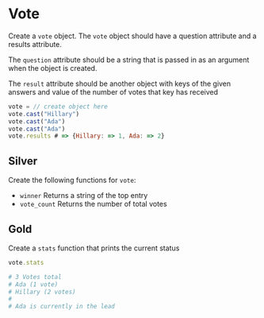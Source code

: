 # Vote

Create a `vote` object. The `vote` object should have a question attribute and a results attribute.

The `question` attribute should be a string that is passed in as an argument when the object is created.

The `result` attribute should be another object with keys of the given answers and value of the number of votes that key has received

```js
vote = // create object here
vote.cast("Hillary")
vote.cast("Ada")
vote.cast("Ada")
vote.results # => {Hillary: => 1, Ada: => 2}
```

Silver
------

Create the following functions for `vote`:

- `winner` Returns a string of the top entry
- `vote_count` Returns the number of total votes

Gold
-----

Create a `stats` function that prints the current status

```ruby
vote.stats

# 3 Votes total
# Ada (1 vote)
# Hillary (2 votes)
#
# Ada is currently in the lead
```
